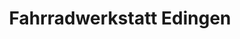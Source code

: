 ---
title: "Fahrradwerkstatt Edingen"
url: /edingen-neckarhausen/fahrradwerkstatt-edingen/
shop: Fahrrad
---